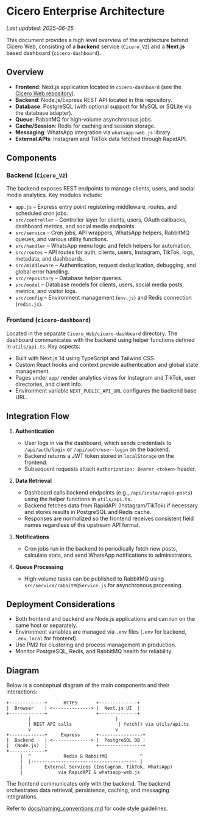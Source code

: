 # Cicero Enterprise Architecture
*Last updated: 2025-06-25*

This document provides a high level overview of the architecture behind Cicero Web, consisting of a **backend** service (`Cicero_V2`) and a **Next.js** based dashboard (`cicero-dashboard`).

## Overview

- **Frontend**: Next.js application located in `cicero-dashboard` (see the [Cicero Web repository](https://github.com/cicero78M/Cicero_Web)).
- **Backend**: Node.js/Express REST API located in this repository.
- **Database**: PostgreSQL (with optional support for MySQL or SQLite via the database adapter).
- **Queue**: RabbitMQ for high‑volume asynchronous jobs.
- **Cache/Session**: Redis for caching and session storage.
- **Messaging**: WhatsApp integration via `whatsapp-web.js` library.
- **External APIs**: Instagram and TikTok data fetched through RapidAPI.

## Components

### Backend (`Cicero_V2`)

The backend exposes REST endpoints to manage clients, users, and social media analytics. Key modules include:

- `app.js` – Express entry point registering middleware, routes, and scheduled cron jobs.
- `src/controller` – Controller layer for clients, users, OAuth callbacks, dashboard metrics, and social media endpoints.
- `src/service` – Cron jobs, API wrappers, WhatsApp helpers, RabbitMQ queues, and various utility functions.
- `src/handler` – WhatsApp menu logic and fetch helpers for automation.
- `src/routes` – API routes for auth, clients, users, Instagram, TikTok, logs, metadata, and dashboards.
- `src/middleware` – Authentication, request deduplication, debugging, and global error handling.
- `src/repository` – Database helper queries.
- `src/model` – Database models for clients, users, social media posts, metrics, and visitor logs.
- `src/config` – Environment management (`env.js`) and Redis connection (`redis.js`).

### Frontend (`cicero-dashboard`)

Located in the separate `Cicero_Web/cicero-dashboard` directory. The dashboard communicates with the backend using helper functions defined in `utils/api.ts`. Key aspects:

- Built with Next.js 14 using TypeScript and Tailwind CSS.
- Custom React hooks and context provide authentication and global state management.
- Pages under `app/` render analytics views for Instagram and TikTok, user directories, and client info.
- Environment variable `NEXT_PUBLIC_API_URL` configures the backend base URL.

## Integration Flow

1. **Authentication**
   - User logs in via the dashboard, which sends credentials to `/api/auth/login` or `/api/auth/user-login` on the backend.
   - Backend returns a JWT token stored in `localStorage` on the frontend.
   - Subsequent requests attach `Authorization: Bearer <token>` header.

2. **Data Retrieval**
   - Dashboard calls backend endpoints (e.g., `/api/insta/rapid-posts`) using the helper functions in `utils/api.ts`.
   - Backend fetches data from RapidAPI (Instagram/TikTok) if necessary and stores results in PostgreSQL and Redis cache.
   - Responses are normalized so the frontend receives consistent field names regardless of the upstream API format.

3. **Notifications**
   - Cron jobs run in the backend to periodically fetch new posts, calculate stats, and send WhatsApp notifications to administrators.

4. **Queue Processing**
   - High‑volume tasks can be published to RabbitMQ using `src/service/rabbitMQService.js` for asynchronous processing.

## Deployment Considerations

- Both frontend and backend are Node.js applications and can run on the same host or separately.
- Environment variables are managed via `.env` files (`.env` for backend, `.env.local` for frontend).
- Use PM2 for clustering and process management in production.
- Monitor PostgreSQL, Redis, and RabbitMQ health for reliability.

## Diagram

Below is a conceptual diagram of the main components and their interactions:

```
+-------------+      HTTPS       +--------------+
|  Browser    | <--------------> |  Next.js UI  |
+-------------+                  +--------------+
        |                               |
        | REST API calls                 | fetch() via utils/api.ts
        v                               v
+-------------+     Express      +----------------+
|  Backend    | <--------------> |  PostgreSQL DB |
|  (Node.js)  |                  +----------------+
+-------------+
     |  ^            Redis & RabbitMQ            ^
     |  |--------------------------------------- |
     |        External Services (Instagram, TikTok, WhatsApp)
     |             via RapidAPI & whatsapp-web.js
```

The frontend communicates only with the backend. The backend orchestrates data retrieval, persistence, caching, and messaging integrations.


Refer to [docs/naming_conventions.md](naming_conventions.md) for code style guidelines.
